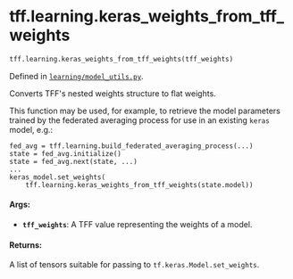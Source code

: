 <div itemscope itemtype="http://developers.google.com/ReferenceObject">
<meta itemprop="name" content="tff.learning.keras_weights_from_tff_weights" />
<meta itemprop="path" content="Stable" />
</div>

# tff.learning.keras_weights_from_tff_weights

``` python
tff.learning.keras_weights_from_tff_weights(tff_weights)
```



Defined in [`learning/model_utils.py`](http://github.com/tensorflow/federated/tree/master/tensorflow_federated/python/learning/model_utils.py).

<!-- Placeholder for "Used in" -->

Converts TFF's nested weights structure to flat weights.

This function may be used, for example, to retrieve the model parameters
trained by the federated averaging process for use in an existing
`keras` model, e.g.:

```
fed_avg = tff.learning.build_federated_averaging_process(...)
state = fed_avg.initialize()
state = fed_avg.next(state, ...)
...
keras_model.set_weights(
    tff.learning.keras_weights_from_tff_weights(state.model))
```

#### Args:

* <b>`tff_weights`</b>: A TFF value representing the weights of a model.


#### Returns:

A list of tensors suitable for passing to `tf.keras.Model.set_weights`.
